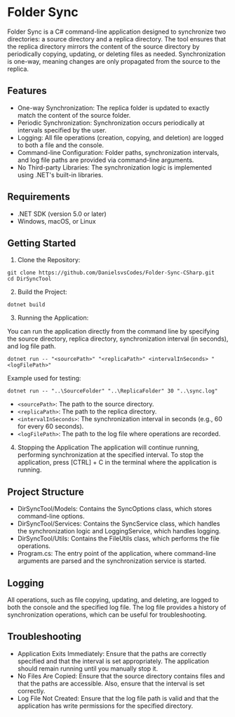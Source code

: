 # Folder Sync

Folder Sync is a C# command-line application designed to synchronize two directories: a source directory and a replica directory. The tool ensures that the replica directory mirrors the content of the source directory by periodically copying, updating, or deleting files as needed. Synchronization is one-way, meaning changes are only propagated from the source to the replica.

## Features

- One-way Synchronization: The replica folder is updated to exactly match the content of the source folder.
- Periodic Synchronization: Synchronization occurs periodically at intervals specified by the user.
- Logging: All file operations (creation, copying, and deletion) are logged to both a file and the console.
- Command-line Configuration: Folder paths, synchronization intervals, and log file paths are provided via command-line arguments.
- No Third-party Libraries: The synchronization logic is implemented using .NET's built-in libraries.

## Requirements

- .NET SDK (version 5.0 or later)
- Windows, macOS, or Linux

## Getting Started

1. Clone the Repository:
```
git clone https://github.com/DanielsvsCodes/Folder-Sync-CSharp.git
cd DirSyncTool
```

2. Build the Project:
```
dotnet build
```

3. Running the Application:
   
You can run the application directly from the command line by specifying the source directory, replica directory, synchronization interval (in seconds), and log file path.
```
dotnet run -- "<sourcePath>" "<replicaPath>" <intervalInSeconds> "<logFilePath>"
```
Example used for testing:
```
dotnet run -- "..\SourceFolder" "..\ReplicaFolder" 30 "..\sync.log"
```
- `<sourcePath>`: The path to the source directory.
- `<replicaPath>`: The path to the replica directory.
- `<intervalInSeconds>`: The synchronization interval in seconds (e.g., 60 for every 60 seconds).
- `<logFilePath>`: The path to the log file where operations are recorded.

4. Stopping the Application
The application will continue running, performing synchronization at the specified interval. To stop the application, press [CTRL] + C in the terminal where the application is running.

## Project Structure

- DirSyncTool/Models: Contains the SyncOptions class, which stores command-line options.
- DirSyncTool/Services: Contains the SyncService class, which handles the synchronization logic and LoggingService, which handles logging.
- DirSyncTool/Utils: Contains the FileUtils class, which performs the file operations.
- Program.cs: The entry point of the application, where command-line arguments are parsed and the synchronization service is started.

## Logging

All operations, such as file copying, updating, and deleting, are logged to both the console and the specified log file. The log file provides a history of synchronization operations, which can be useful for troubleshooting.

## Troubleshooting

- Application Exits Immediately: Ensure that the paths are correctly specified and that the interval is set appropriately. The application should remain running until you manually stop it.
- No Files Are Copied: Ensure that the source directory contains files and that the paths are accessible. Also, ensure that the interval is set correctly.
- Log File Not Created: Ensure that the log file path is valid and that the application has write permissions for the specified directory.
